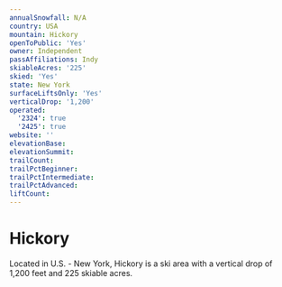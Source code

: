 ```yaml
---
annualSnowfall: N/A
country: USA
mountain: Hickory
openToPublic: 'Yes'
owner: Independent
passAffiliations: Indy
skiableAcres: '225'
skied: 'Yes'
state: New York
surfaceLiftsOnly: 'Yes'
verticalDrop: '1,200'
operated:
  '2324': true
  '2425': true
website: ''
elevationBase:
elevationSummit:
trailCount:
trailPctBeginner:
trailPctIntermediate:
trailPctAdvanced:
liftCount:
---
```



# Hickory

Located in U.S. - New York, Hickory is a ski area with a vertical drop of 1,200 feet and 225 skiable acres.
